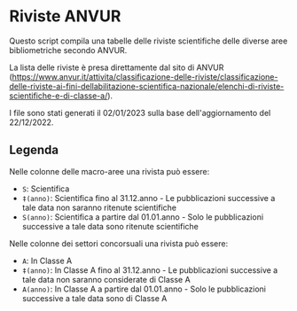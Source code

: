 # Riviste ANVUR

Questo script compila una tabelle delle riviste scientifiche delle diverse aree bibliometriche secondo ANVUR.

La lista delle riviste è presa direttamente dal sito di ANVUR (https://www.anvur.it/attivita/classificazione-delle-riviste/classificazione-delle-riviste-ai-fini-dellabilitazione-scientifica-nazionale/elenchi-di-riviste-scientifiche-e-di-classe-a/).

I file sono stati generati il 02/01/2023 sulla base dell'aggiornamento del 22/12/2022.

## Legenda

Nelle colonne delle macro-aree una rivista può essere:
+ `S`: Scientifica
+ `‡(anno)`: Scientifica fino al 31.12.anno - Le pubblicazioni successive a tale data non saranno ritenute scientifiche
+ `S(anno)`: Scientifica a partire dal 01.01.anno - Solo le pubblicazioni successive a tale data sono ritenute scientifiche

Nelle colonne dei settori concorsuali una rivista può essere:
+ `A`: In Classe A
+ `‡(anno)`: In Classe A fino al 31.12.anno - Le pubblicazioni successive a tale data non saranno considerate di Classe A
+ `A(anno)`: In Classe A a partire dal 01.01.anno - Solo le pubblicazioni successive a tale data sono di Classe A